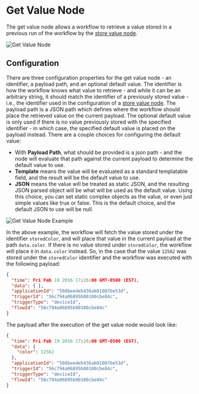 # Get Value Node

The get value node allows a workflow to retrieve a value stored in a previous run of the workflow by the [store value node](/workflows/data/store-value/).

![Get Value Node](/images/workflows/data/get-value-node.png "Get Value Node")

## Configuration

There are three configuration properties for the get value node - an identifier, a payload path, and an optional default value. The identifier is how the workflow knows what value to retrieve - and while it can be an arbitrary string, it should match the identifier of a previously stored value - i.e., the identifier used in the configuration of a [store value node](/workflows/data/store-value/).  The payload path is a JSON path which defines where the workflow should place the retrieved value on the current payload.  The optional default value is only used if there is no value previously stored with the specified identifier - in which case, the specified default value is placed on the payload instead. There are a couple choices for configuring the default value:

*   With **Payload Path**, what should be provided is a json path - and the node will evaluate that path against the current payload to determine the default value to use.
*   **Template** means the value will be evaluated as a standard templatable field, and the result will be the default value to use.
*   **JSON** means the value will be treated as static JSON, and the resulting JSON parsed object will be what will be used as the default value.  Using this choice, you can set static complex objects as the value, or even just simple values like true or false.  This is the default choice, and the default JSON to use will be null.

![Get Value Node Example](/images/workflows/data/get-value-node-example.png "Get Value Node Example")

In the above example, the workflow will fetch the value stored under the identifier `storedColor`, and will place that value in the current payload at the path `data.color`.  If there is no value stored under `storedColor`, the workflow will place `0` in `data.color` instead.  So, in the case that the value `12562` was stored under the `storedColor` identifier and the workflow was executed with the following payload:

```JSON
{
  "time": Fri Feb 19 2016 17:26:00 GMT-0500 (EST),
  "data": { },
  "applicationId": "568beedeb436ab01007be53d",
  "triggerId": "56c794a06895b00100cbe84c",
  "triggerType": "deviceId",
  "flowId": "56c794a06895b00100cbe84c"
}
```

The payload after the execution of the get value node would look like:

```JSON
{
  "time": Fri Feb 19 2016 17:26:00 GMT-0500 (EST),
  "data": {
    "color": 12562
  },
  "applicationId": "568beedeb436ab01007be53d",
  "triggerId": "56c794a06895b00100cbe84c",
  "triggerType": "deviceId",
  "flowId": "56c794a06895b00100cbe84c"
}
```
